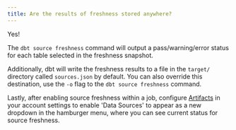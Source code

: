 ```yaml
---
title: Are the results of freshness stored anywhere?
---
```

Yes!

The `dbt source freshness` command will output a pass/warning/error status for each table selected in the freshness snapshot.

Additionally, dbt will write the freshness results to a file in the `target/` directory called `sources.json` by default. You can also override this destination, use the `-o` flag to the `dbt source freshness` command.

Lastly, after enabling source freshness within a job, configure [Artifacts](docs/dbt-cloud/using-dbt-cloud/artifacts) in your account settings to enable 'Data Sources' to appear as a new dropdown in the hamburger menu, where you can see current status for source freshness.
